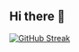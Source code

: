 ## Hi there 👋
 [![GitHub Streak](https://streak-stats.demolab.com?user=C-ahl&theme=dark&date_format=j%20M%5B%20Y%5D)](https://git.io/streak-stats) 
<!--
**C-ahl/C-ahl** is a ✨ _special_ ✨ repository because its `README.md` (this file) appears on your GitHub profile.

Here are some ideas to get you started:

- 🔭 I’m currently working on ...
- 🌱 I’m currently learning ...
- 👯 I’m looking to collaborate on ...
- 🤔 I’m looking for help with ...
- 💬 Ask me about ...
- 📫 How to reach me: ...
- 😄 Pronouns: ...
- ⚡ Fun fact: ...
-->

